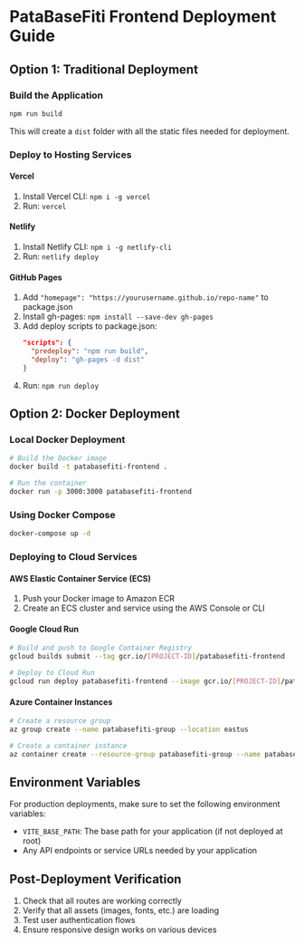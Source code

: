 # PataBaseFiti Frontend Deployment Guide

## Option 1: Traditional Deployment

### Build the Application
```bash
npm run build
```

This will create a `dist` folder with all the static files needed for deployment.

### Deploy to Hosting Services

#### Vercel
1. Install Vercel CLI: `npm i -g vercel`
2. Run: `vercel`

#### Netlify
1. Install Netlify CLI: `npm i -g netlify-cli`
2. Run: `netlify deploy`

#### GitHub Pages
1. Add `"homepage": "https://yourusername.github.io/repo-name"` to package.json
2. Install gh-pages: `npm install --save-dev gh-pages`
3. Add deploy scripts to package.json:
   ```json
   "scripts": {
     "predeploy": "npm run build",
     "deploy": "gh-pages -d dist"
   }
   ```
4. Run: `npm run deploy`

## Option 2: Docker Deployment

### Local Docker Deployment
```bash
# Build the Docker image
docker build -t patabasefiti-frontend .

# Run the container
docker run -p 3000:3000 patabasefiti-frontend
```

### Using Docker Compose
```bash
docker-compose up -d
```

### Deploying to Cloud Services

#### AWS Elastic Container Service (ECS)
1. Push your Docker image to Amazon ECR
2. Create an ECS cluster and service using the AWS Console or CLI

#### Google Cloud Run
```bash
# Build and push to Google Container Registry
gcloud builds submit --tag gcr.io/[PROJECT-ID]/patabasefiti-frontend

# Deploy to Cloud Run
gcloud run deploy patabasefiti-frontend --image gcr.io/[PROJECT-ID]/patabasefiti-frontend --platform managed
```

#### Azure Container Instances
```bash
# Create a resource group
az group create --name patabasefiti-group --location eastus

# Create a container instance
az container create --resource-group patabasefiti-group --name patabasefiti-frontend --image [YOUR-REGISTRY]/patabasefiti-frontend --dns-name-label patabasefiti --ports 3000
```

## Environment Variables

For production deployments, make sure to set the following environment variables:

- `VITE_BASE_PATH`: The base path for your application (if not deployed at root)
- Any API endpoints or service URLs needed by your application

## Post-Deployment Verification

1. Check that all routes are working correctly
2. Verify that all assets (images, fonts, etc.) are loading
3. Test user authentication flows
4. Ensure responsive design works on various devices

